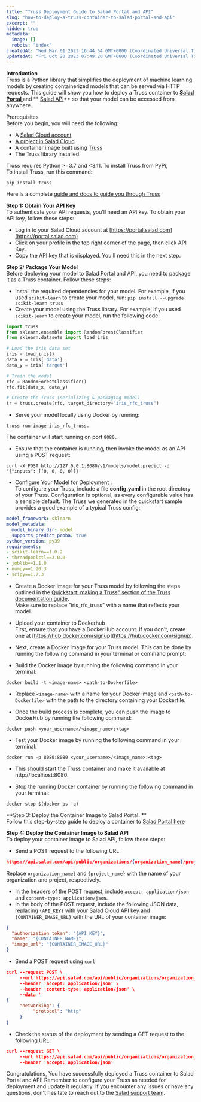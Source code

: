 ```yaml
---
title: "Truss Deployment Guide to Salad Portal and API"
slug: "how-to-deploy-a-truss-container-to-salad-portal-and-api"
excerpt: ""
hidden: true
metadata: 
  image: []
  robots: "index"
createdAt: "Wed Mar 01 2023 16:44:54 GMT+0000 (Coordinated Universal Time)"
updatedAt: "Fri Oct 20 2023 07:49:20 GMT+0000 (Coordinated Universal Time)"
---
```

**Introduction**  
Truss is a Python library that simplifies the deployment of machine learning models by creating containerized models that can be served via HTTP requests. This guide will show you how to deploy a Truss container to **[Salad Portal ](http://portal.salad.com)** and ** [Salad API](https://docs.salad.com/reference/api-reference)** so that your model can be accessed from anywhere.

Prerequisites  
Before you begin, you will need the following:

- A [Salad Cloud account](http://portal.salad.com)
- [A project in Salad Cloud](https://docs.salad.com/docs/set-up-a-project)
- A container image built using [Truss](https://truss.baseten.co/)
- The Truss library installed. 

Truss requires Python >=3.7 and \<3.11. To install Truss from PyPi,  
To install Truss, run this command: 

```text
pip install truss
```

Here is a complete [guide and docs to guide you through Truss ](https://truss.baseten.co)

**Step 1: Obtain Your API Key**  
To authenticate your API requests, you'll need an API key. To obtain your API key, follow these steps:

- Log in to your Salad Cloud account at [https://portal.salad.com](https://portal.salad.com)
- Click on your profile in the top right corner of the page, then click API Key.
- Copy the API key that is displayed. You'll need this in the next step. 

**Step 2: Package Your Model**  
Before deploying your model to Salad Portal and API, you need to package it as a Truss container. Follow these steps:

- Install the required dependencies for your model. For example, if you used `scikit-learn` to create your model, run: `pip install --upgrade scikit-learn truss`
- Create your model using the Truss library. For example, if you used `scikit-learn` to create your model, run the following code: 

```python
import truss
from sklearn.ensemble import RandomForestClassifier
from sklearn.datasets import load_iris

# Load the iris data set
iris = load_iris()
data_x = iris['data']
data_y = iris['target']

# Train the model
rfc = RandomForestClassifier()
rfc.fit(data_x, data_y)

# Create the Truss (serializing & packaging model)
tr = truss.create(rfc, target_directory="iris_rfc_truss")
```

- Serve your model locally using Docker by running: 

```shell
truss run-image iris_rfc_truss.
```

 The container will start running on port `8080.`

- Ensure that the container is running, then invoke the model as an API using a POST request:

```shell
curl -X POST http://127.0.0.1:8080/v1/models/model:predict -d '{"inputs": [[0, 0, 0, 0]]}'
```

- Configure Your Model for Deployment :  
  To configure your Truss, include a file **config.yaml** in the root directory of your Truss. Configuration is optional, as every configurable value has a sensible default. The Truss we generated in the quickstart sample provides a good example of a typical Truss config:

```yaml
model_framework: sklearn
model_metadata:
  model_binary_dir: model
  supports_predict_proba: true
python_version: py39
requirements:
- scikit-learn==1.0.2
- threadpoolctl==3.0.0
- joblib==1.1.0
- numpy==1.20.3
- scipy==1.7.3
```

- Create a Docker image for your Truss model by following the steps outlined in the [Quickstart: making a Truss" section of the Truss documentation guide](https://truss.baseten.co/).  
  Make sure to replace "iris_rfc_truss" with a name that reflects your model.

- Upload your container to Dockerhub  
  First, ensure that you have a DockerHub account. If you don't, create one at [https://hub.docker.com/signup](https://hub.docker.com/signup).

- Next, create a Docker image for your Truss model. This can be done by running the following command in your terminal or command prompt:

- Build the Docker image by running the following command in your terminal:

```shell
docker build -t <image-name> <path-to-Dockerfile>
```

- Replace `<image-name>` with a name for your Docker image and `<path-to-Dockerfile>` with the path to the directory containing your Dockerfile.

- Once the build process is complete, you can push the image to DockerHub by running the following command:

```shell
docker push <your_username>/<image_name>:<tag>
```

- Test your Docker image by running the following command in your terminal: 

```shell
docker run -p 8080:8080 <your_username>/<image_name>:<tag>
```

- This should start the Truss container and make it available at http\://localhost:8080.

- Stop the running Docker container by running the following command in your terminal: 

```shell
docker stop $(docker ps -q)
```

**Step 3: Deploy the Container Image to Salad Portal. **  
Follow this step-by-step guide to deploy a container to [ Salad Portal here ](https://docs.salad.com/docs/how-to-deploy-a-container-using-salad-portal)

**Step 4: Deploy the Container Image to Salad API**  
To deploy your container image to Salad  API, follow these steps:

- Send a POST request to the following URL: 

```json
https://api.salad.com/api/public/organizations/{organization_name}/projects/{project_name}/containers \
```

Replace `organization_name}` and `{project_name}` with the name of your organization and project, respectively.

- In the headers of the POST request, include `accept: application/json` and `content-type: application/json`.
- In the body of the POST request, include the following JSON data, replacing `{API_KEY}` with your Salad Cloud API key and `{CONTAINER_IMAGE_URL}` with the URL of your container image:

```json
{
  "authorization_token": "{API_KEY}",
  "name": "{CONTAINER_NAME}",
  "image_url": "{CONTAINER_IMAGE_URL}"
}
```

- Send a POST request using  `curl`  

```json
curl --request POST \
     --url https://api.salad.com/api/public/organizations/organization_name/projects/project_name/containers \
     --header 'accept: application/json' \
     --header 'content-type: application/json' \
     --data '
{
     "networking": {
          "protocol": "http"
     }
}
```

- Check the status of the deployment by sending a GET request to the following URL: 

```json
curl --request GET \
     --url https://api.salad.com/api/public/organizations/organization_name/projects/project_name/containers/container_group_name \
     --header 'accept: application/json'
```

Congratulations, You have successfully deployed a Truss container to Salad Portal and API! Remember to configure your Truss as needed for deployment and update it regularly. If you encounter any issues or have any questions, don't hesitate to reach out to the [Salad support team](Mailto:cloud@salad.com).
